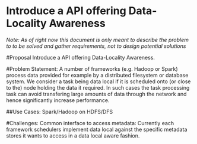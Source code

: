# Introduce a API offering Data-Locality Awareness
*Note: As of right now this document is only meant to describe the problem to to be solved and gather requirements, not to design potential solutions* 

#Proposal
Introduce a API offering Data-Locality Awareness.

#Problem Statement:
A number of frameworks (e.g. Hadoop or Spark) process data provided for example by a distributed filesystem or database system. We consider a task being data local if it is scheduled onto (or close to the) node holding the data it required.
In such cases the task processing task can avoid transfering large amounts of data through the network and hence significantly increase performance.


##Use Cases:
Spark/Hadoop on HDFS/DFS


#Challenges:
Common interface to access metadata:
Currently each framework schedulers implement data local against the specific metadata stores it wants to access in a data local aware fashion.
